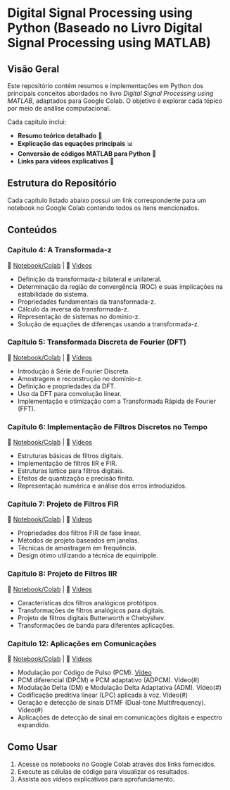 # Digital Signal Processing using Python (Baseado no Livro Digital Signal Processing using MATLAB)

## Visão Geral

Este repositório contém resumos e implementações em Python dos principais conceitos abordados no livro *Digital Signal Processing using MATLAB*, adaptados para Google Colab. O objetivo é explorar cada tópico por meio de análise computacional.

Cada capítulo inclui:

- **Resumo teórico detalhado** 📖
- **Explicação das equações principais** 📊
- **Conversão de códigos MATLAB para Python** 🔄
- **Links para vídeos explicativos** 🎥

## Estrutura do Repositório

Cada capítulo listado abaixo possui um link correspondente para um notebook no Google Colab contendo todos os itens mencionados.

## Conteúdos

### **Capítulo 4: A Transformada-z**

📌 [Notebook/Colab](https://colab.research.google.com/drive/1iTAHm1wj9RlVbknMIXgbDbclwKG-pIVf) | 🎥 [Vídeos](https://youtu.be/a4ilqPa6l34?si=oIaKKL-rix-SMsC-)

- Definição da transformada-z bilateral e unilateral.
- Determinação da região de convergência (ROC) e suas implicações na estabilidade do sistema.
- Propriedades fundamentais da transformada-z.
- Cálculo da inversa da transformada-z.
- Representação de sistemas no domínio-z.
- Solução de equações de diferenças usando a transformada-z.

### **Capítulo 5: Transformada Discreta de Fourier (DFT)**

📌 [Notebook/Colab](https://colab.research.google.com/drive/1pqpXBGngvTrUIPifbly_0us5butGywbV) | 🎥 [Vídeos](https://youtu.be/71WWCtYd7Lo?si=3b9IQyYeWO-qB4Um)

- Introdução à Série de Fourier Discreta.
- Amostragem e reconstrução no domínio-z.
- Definição e propriedades da DFT.
- Uso da DFT para convolução linear.
- Implementação e otimização com a Transformada Rápida de Fourier (FFT).

### **Capítulo 6: Implementação de Filtros Discretos no Tempo**

📌 [Notebook/Colab](https://colab.research.google.com/drive/1YSYgBzgvCsSIP8gbxIAe7Oj6A9baZBbl) | 🎥 [Vídeos](https://youtu.be/MgyrrXGTsok?si=isnk3nL4hGkfX19D)

- Estruturas básicas de filtros digitais.
- Implementação de filtros IIR e FIR.
- Estruturas lattice para filtros digitais.
- Efeitos de quantização e precisão finita.
- Representação numérica e análise dos erros introduzidos.

### **Capítulo 7: Projeto de Filtros FIR**

📌 [Notebook/Colab](https://colab.research.google.com/drive/1b8iSZjhVxR8MQHhqKe7QFCAXdrefbMay) | 🎥 [Vídeos](https://www.youtube.com/live/u_tFWolPZY0?si=95fwgcqHr_CyGCLt)

- Propriedades dos filtros FIR de fase linear.
- Métodos de projeto baseados em janelas.
- Técnicas de amostragem em frequência.
- Design ótimo utilizando a técnica de equirripple.

### **Capítulo 8: Projeto de Filtros IIR**

📌 [Notebook/Colab](https://colab.research.google.com/drive/13CBFwjdCyv_2qmtmFXrzJuKKw7X_O0e3) | 🎥 [Vídeos](https://youtu.be/jLnhm4JgmCw?si=LP6tufeKl7ilqOhG)

- Características dos filtros analógicos protótipos.
- Transformações de filtros analógicos para digitais.
- Projeto de filtros digitais Butterworth e Chebyshev.
- Transformações de banda para diferentes aplicações.

### **Capítulo 12: Aplicações em Comunicações**

📌 [Notebook/Colab](https://colab.research.google.com/drive/1_gqRvQDD9MHGrrjj21xjwfCZQB8UC2Nc) | 🎥 [Vídeos](https://www.youtube.com/watch?v=vs5kBqziXO0&list=PLeKMk5StAeXXRqgHzIKe_MkZekrhY4mX1)

- Modulação por Código de Pulso (PCM). [Vídeo](#)
- PCM diferencial (DPCM) e PCM adaptativo (ADPCM). Vídeo(#)
- Modulação Delta (DM) e Modulação Delta Adaptativa (ADM). Vídeo(#)
- Codificação preditiva linear (LPC) aplicada à voz. Vídeo(#)
- Geração e detecção de sinais DTMF (Dual-tone Multifrequency). Vídeo(#)
- Aplicações de detecção de sinal em comunicações digitais e espectro expandido.

## Como Usar

1. Acesse os notebooks no Google Colab através dos links fornecidos.
2. Execute as células de código para visualizar os resultados.
3. Assista aos vídeos explicativos para aprofundamento.

